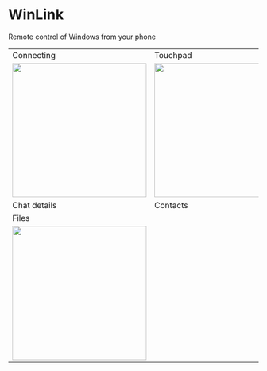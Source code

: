 # WinLink

Remote control of Windows from your phone

<table>
  <tr>
    <td>Connecting</td>
     <td>Touchpad</td>
     <td>Media</td>
  </tr>
  <tr>
    <td><img src="https://i.ibb.co/L687XBx/connection.png" width=270></td>
    <td><img src="https://i.ibb.co/qDJsHvN/touchpad.png" width=270></td>
    <td><img src="https://i.ibb.co/fkpbnHf/control-panel.png" width=270></td>
  </tr>
  <tr>
    <td>Chat details</td>
     <td>Contacts</td>
     <td>People nearby</td>
  </tr>
  <tr>
    <td>Files</td>
  </tr>
  <tr>
    <td><img src="https://i.ibb.co/Zgv0L0s/files.png" width=270></td>
  </tr>
 </table>